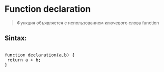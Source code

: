 # Function declaration

> Функция объявляется с использованием ключевого слова function

## Sintax:

<pre>

function declaration(a,b) {
 return a + b;
}

</pre>
